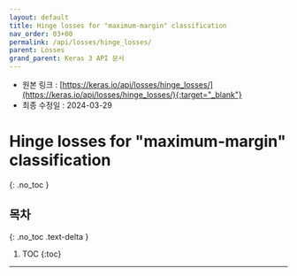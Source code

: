 ```yaml
---
layout: default
title: Hinge losses for "maximum-margin" classification
nav_order: 03+00
permalink: /api/losses/hinge_losses/
parent: Losses
grand_parent: Keras 3 API 문서
---
```


* 원본 링크 : [https://keras.io/api/losses/hinge_losses/](https://keras.io/api/losses/hinge_losses/){:target="_blank"}
* 최종 수정일 : 2024-03-29

# Hinge losses for "maximum-margin" classification
{: .no_toc }

## 목차
{: .no_toc .text-delta }

1. TOC
{:toc}

---
